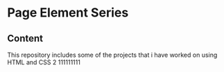 # Page Element Series
## Content
This repository includes some of the projects that i have worked on using HTML and CSS
2
111111111
